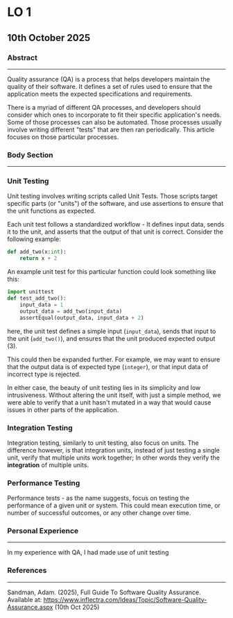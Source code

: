 # LO 1

## 10th October 2025

### Abstract

----------------------------------------------

Quality assurance (QA) is a process that helps developers maintain the quality of their software. It defines a set of rules used to ensure that the application meets the expected specifications and requirements.

There is a myriad of different QA processes, and developers should consider which ones to incorporate to fit their specific application's needs. Some of those processes can also be automated. Those processes usually involve writing different "tests" that are then ran periodically. This article focuses on those particular processes.

### Body Section

----------------------------------------------

### Unit Testing

Unit testing involves writing scripts called Unit Tests. Those scripts target specific parts (or "units") of the software, and use assertions to ensure that the unit functions as expected.

Each unit test follows a standardized workflow - It defines input data, sends it to the unit, and asserts that the output of that unit is correct. Consider the following example:

```python
def add_two(x:int):
    return x + 2
```

An example unit test for this particular function could look something like this:

```python
import unittest
def test_add_two():
    input_data = 1
    output_data = add_two(input_data)
    assertEqual(output_data, input_data + 2)
```

here, the unit test defines a simple input (`input_data`), sends that input to the unit (`add_two()`), and ensures that the unit produced expected output (3). 

This could then be expanded further. For example, we may want to ensure that the output data is of expected type (`integer`), or that input data of incorrect type is rejected.

In either case, the beauty of unit testing lies in its simplicity and low intrusiveness. Without altering the unit itself, with just a simple method, we were able to verify that a unit hasn't mutated in a way that would cause issues in other parts of the application. 



### Integration Testing

Integration testing, similarly to unit testing, also focus on units. The difference however, is that integration units, instead of just testing a single unit, verify that multiple units work together; In other words they verify the **integration** of multiple units.



### Performance Testing

Performance tests - as the name suggests, focus on testing the performance of a given unit or system. This could mean execution time, or number of successful outcomes, or any other change over time. 



### Personal Experience

----------------------------------------------

In my experience with QA, I had made use of unit testing

### References

----------------------------------------------

Sandman, Adam. (2025), Full Guide To Software Quality Assurance. Available at: https://www.inflectra.com/Ideas/Topic/Software-Quality-Assurance.aspx (10th Oct 2025)




